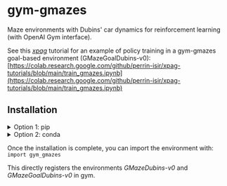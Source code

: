 # gym-gmazes
Maze environments with Dubins' car dynamics for reinforcement learning
(with OpenAI Gym interface).

See this [*xpag*](https://github.com/perrin-isir/xpag) tutorial for an example of policy 
training in a gym-gmazes goal-based environment (GMazeGoalDubins-v0):  
[https://colab.research.google.com/github/perrin-isir/xpag-tutorials/blob/main/train_gmazes.ipynb](https://colab.research.google.com/github/perrin-isir/xpag-tutorials/blob/main/train_gmazes.ipynb)

## Installation

<details><summary>Option 1: pip</summary>
<p>

    pip install git+https://github.com/perrin-isir/gym-gmazes

</p>
</details>

<details><summary>Option 2: conda</summary>
<p>

    git clone https://github.com/perrin-isir/gym-gmazes.git
    cd gym-gmazes

Choose a conda environmnent name, for instance `gmazeenv`.  
The following command creates the `gmazeenv` environment with the requirements listed in [environment.yaml](environment.yaml):

    conda env create --name gmazeenv --file environment.yaml

If you prefer to update an existing environment (`existing_env`):

    conda env update --name existing_env --file environment.yml

To activate the `gmazeenv` environment:

    conda activate gmazeenv

Finally, to install the *gym-gmazes* library in the activated virtual environment:

    pip install -e .

</p>
</details>

Once the installation is complete, you can import the environment with:  
```import gym_gmazes```

This directly registers the environments *GMazeDubins-v0* and *GMazeGoalDubins-v0* in gym.
